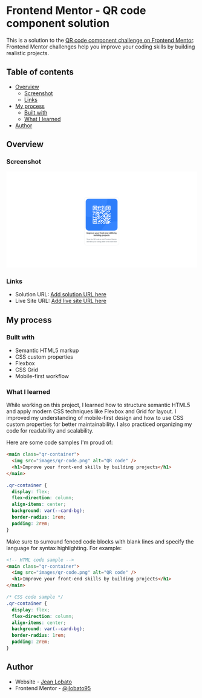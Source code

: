 # Frontend Mentor - QR code component solution

This is a solution to the [QR code component challenge on Frontend Mentor](https://www.frontendmentor.io/challenges/qr-code-component-iux_sIO_H). Frontend Mentor challenges help you improve your coding skills by building realistic projects. 

## Table of contents

- [Overview](#overview)
  - [Screenshot](#screenshot)
  - [Links](#links)
- [My process](#my-process)
  - [Built with](#built-with)
  - [What I learned](#what-i-learned)
- [Author](#author)

## Overview

### Screenshot

![](images\thumbnail.png)


### Links

- Solution URL: [Add solution URL here](https://your-solution-url.com)
- Live Site URL: [Add live site URL here](https://your-live-site-url.com)

## My process

### Built with

- Semantic HTML5 markup
- CSS custom properties
- Flexbox
- CSS Grid
- Mobile-first workflow


### What I learned

While working on this project, I learned how to structure semantic HTML5 and apply modern CSS techniques like Flexbox and Grid for layout. I improved my understanding of mobile-first design and how to use CSS custom properties for better maintainability. I also practiced organizing my code for readability and scalability.

Here are some code samples I'm proud of:

```html
<main class="qr-container">
  <img src="images/qr-code.png" alt="QR code" />
  <h1>Improve your front-end skills by building projects</h1>
</main>
```

```css
.qr-container {
  display: flex;
  flex-direction: column;
  align-items: center;
  background: var(--card-bg);
  border-radius: 1rem;
  padding: 2rem;
}
```
Make sure to surround fenced code blocks with blank lines and specify the language for syntax highlighting. For example:

```html
<!-- HTML code sample -->
<main class="qr-container">
  <img src="images/qr-code.png" alt="QR code" />
  <h1>Improve your front-end skills by building projects</h1>
</main>
```

```css
/* CSS code sample */
.qr-container {
  display: flex;
  flex-direction: column;
  align-items: center;
  background: var(--card-bg);
  border-radius: 1rem;
  padding: 2rem;
}
```

## Author

- Website - [Jean Lobato](https://portfolio-jeanlobato-2024.vercel.app/)
- Frontend Mentor - [@jlobato95](https://www.frontendmentor.io/profile/jlobato95)
